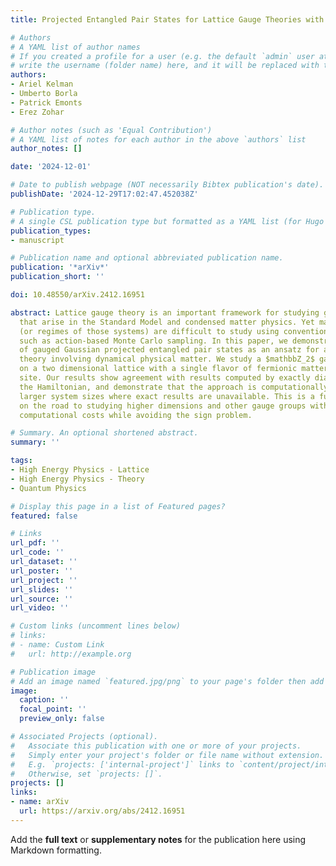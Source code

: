 ```yaml
---
title: Projected Entangled Pair States for Lattice Gauge Theories with Dynamical Fermions

# Authors
# A YAML list of author names
# If you created a profile for a user (e.g. the default `admin` user at `content/authors/admin/`), 
# write the username (folder name) here, and it will be replaced with their full name and linked to their profile.
authors:
- Ariel Kelman
- Umberto Borla
- Patrick Emonts
- Erez Zohar

# Author notes (such as 'Equal Contribution')
# A YAML list of notes for each author in the above `authors` list
author_notes: []

date: '2024-12-01'

# Date to publish webpage (NOT necessarily Bibtex publication's date).
publishDate: '2024-12-29T17:02:47.452038Z'

# Publication type.
# A single CSL publication type but formatted as a YAML list (for Hugo requirements).
publication_types:
- manuscript

# Publication name and optional abbreviated publication name.
publication: '*arXiv*'
publication_short: ''

doi: 10.48550/arXiv.2412.16951

abstract: Lattice gauge theory is an important framework for studying gauge theories
  that arise in the Standard Model and condensed matter physics. Yet many systems
  (or regimes of those systems) are difficult to study using conventional techniques,
  such as action-based Monte Carlo sampling. In this paper, we demonstrate the use
  of gauged Gaussian projected entangled pair states as an ansatz for a lattice gauge
  theory involving dynamical physical matter. We study a $mathbbZ_2$ gauge theory
  on a two dimensional lattice with a single flavor of fermionic matter on each lattice
  site. Our results show agreement with results computed by exactly diagonalizing
  the Hamiltonian, and demonstrate that the approach is computationally feasible for
  larger system sizes where exact results are unavailable. This is a further step
  on the road to studying higher dimensions and other gauge groups with manageable
  computational costs while avoiding the sign problem.

# Summary. An optional shortened abstract.
summary: ''

tags:
- High Energy Physics - Lattice
- High Energy Physics - Theory
- Quantum Physics

# Display this page in a list of Featured pages?
featured: false

# Links
url_pdf: ''
url_code: ''
url_dataset: ''
url_poster: ''
url_project: ''
url_slides: ''
url_source: ''
url_video: ''

# Custom links (uncomment lines below)
# links:
# - name: Custom Link
#   url: http://example.org

# Publication image
# Add an image named `featured.jpg/png` to your page's folder then add a caption below.
image:
  caption: ''
  focal_point: ''
  preview_only: false

# Associated Projects (optional).
#   Associate this publication with one or more of your projects.
#   Simply enter your project's folder or file name without extension.
#   E.g. `projects: ['internal-project']` links to `content/project/internal-project/index.md`.
#   Otherwise, set `projects: []`.
projects: []
links:
- name: arXiv
  url: https://arxiv.org/abs/2412.16951
---
```


Add the **full text** or **supplementary notes** for the publication here using Markdown formatting.
